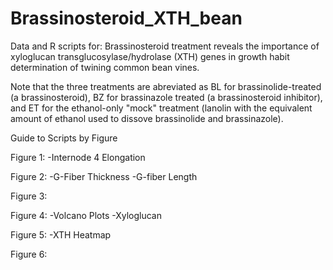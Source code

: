 # Brassinosteroid_XTH_bean
Data and R scripts for: Brassinosteroid treatment reveals the importance of xyloglucan transglucosylase/hydrolase (XTH) genes in growth habit determination of twining common bean vines.

Note that the three treatments are abreviated as BL for brassinolide-treated (a brassinosteroid), BZ for brassinazole treated (a brassinosteroid inhibitor), and ET for the ethanol-only "mock" treatment (lanolin with the equivalent amount of ethanol used to dissove brassinolide and brassinazole). 


Guide to Scripts by Figure

Figure 1: 
-Internode 4 Elongation

Figure 2: 
-G-Fiber Thickness
-G-fiber Length

Figure 3:

Figure 4: 
-Volcano Plots
-Xyloglucan

Figure 5:
-XTH Heatmap

Figure 6:
